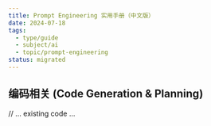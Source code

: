 ```yaml
---
title: Prompt Engineering 实用手册（中文版）
date: 2024-07-18
tags:
  - type/guide
  - subject/ai
  - topic/prompt-engineering
status: migrated
---
```


## 编码相关 (Code Generation & Planning)

// ... existing code ... 